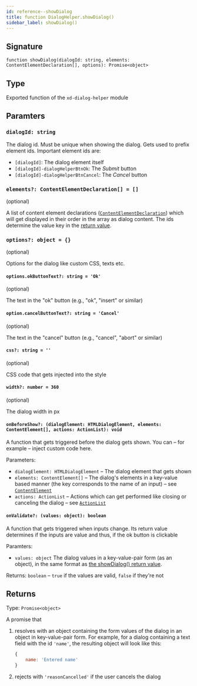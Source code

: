 ```yaml
---
id: reference--showDialog
title: function DialogHelper.showDialog()
sidebar_label: showDialog()
---
```


## Signature
`function showDialog(dialogId: string, elements: ContentElementDeclaration[], options): Promise<object>`

## Type
Exported function of the `xd-dialog-helper` module

## Paramters
### `dialogId: string`
The dialog id. Must be unique when showing the dialog. Gets used to prefix element ids. Important element ids are:
- `[dialogId]`: The dialog element itself
- `[dialogId]-dialogHelperBtnOk`: The *Submit* button
- `[dialogId]-dialogHelperBtnCancel`: The *Cancel* button

### `elements?: ContentElementDeclaration[] = []`

(optional)

A list of content element declarations ([`ContentElementDeclaration`](reference--ContentElementDeclaration.html)) which will get displayed in their order in the array as dialog content. The ids determine the value key in the [return value](#returns).

### `options?: object = {}`

(optional)

Options for the dialog like custom CSS, texts etc.

#### `options.okButtonText?: string = 'Ok'`
(optional)

The text in the "ok" button (e.g., "ok", "insert" or similar)

#### `option.cancelButtonText?: string = 'Cancel'`
(optional)

The text in the "cancel" button (e.g., "cancel", "abort" or similar)

#### `css?: string = ''`
(optional)

CSS code that gets injected into the style

#### `width?: number = 360`
(optional)

The dialog width in px

#### `onBeforeShow?: (dialogElement: HTMLDialogElement, elements: ContentElement[], actions: ActionList): void`
A function that gets triggered before the dialog gets shown.
You can – for example – inject custom code here.

Parameters:
- `dialogElement: HTMLDialogElement` – The dialog element that gets shown
- `elements: ContentElement[]` – The dialog's elements in a key-value based manner (the key corresponds to the name of an input) – see [`ContentElement`](reference--ContentElement.html)
- `actions: ActionList` – Actions which can get performed like closing or canceling the dialog – see [`ActionList`](reference--ActionList.html)

#### `onValidate?: (values: object): boolean`
A function that gets triggered when inputs change. Its return value determines if the inputs are value and thus, if the ok button is clickable

Paramters:
- `values: object` The dialog values in a key-value-pair form (as an object), in the same format as [the showDialog() return value](#returns).

Returns:
`boolean` – `true` if the values are valid, `false` if they're not

## Returns

Type: `Promise<object>`

A promise that
1. resolves with an object containing the form values of the dialog in an object in key-value-pair form.
    For example, for a dialog containing a text field with the id `'name'`, the resulting object will look like this:
    ```js
    {
        name: 'Entered name'
    }
    ```
2. rejects with `'reasonCancelled'` if the user cancels the dialog
